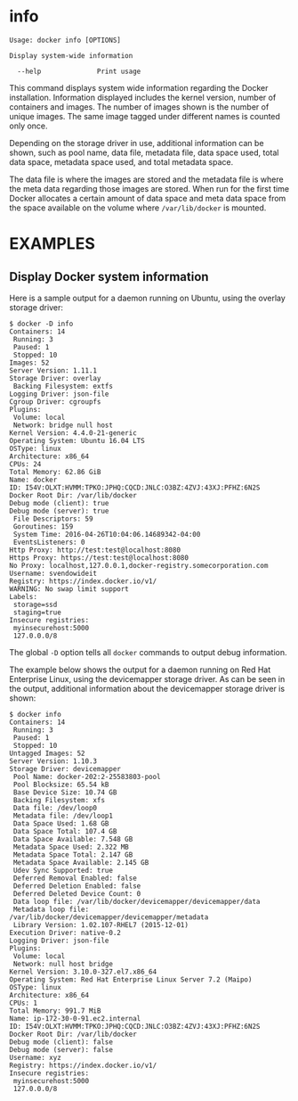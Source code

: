 <!--[metadata]>
+++
title = "info"
description = "The info command description and usage"
keywords = ["display, docker, information"]
[menu.main]
parent = "smn_cli"
+++
<![end-metadata]-->

# info


    Usage: docker info [OPTIONS]

    Display system-wide information

      --help              Print usage


This command displays system wide information regarding the Docker installation.
Information displayed includes the kernel version, number of containers and images.
The number of images shown is the number of unique images. The same image tagged
under different names is counted only once.

Depending on the storage driver in use, additional information can be shown, such
as pool name, data file, metadata file, data space used, total data space, metadata
space used, and total metadata space.

The data file is where the images are stored and the metadata file is where the
meta data regarding those images are stored. When run for the first time Docker
allocates a certain amount of data space and meta data space from the space
available on the volume where `/var/lib/docker` is mounted.

# EXAMPLES

## Display Docker system information

Here is a sample output for a daemon running on Ubuntu, using the overlay
storage driver:

    $ docker -D info
    Containers: 14
     Running: 3
     Paused: 1
     Stopped: 10
    Images: 52
    Server Version: 1.11.1
    Storage Driver: overlay
     Backing Filesystem: extfs
    Logging Driver: json-file
    Cgroup Driver: cgroupfs
    Plugins:
     Volume: local
     Network: bridge null host
    Kernel Version: 4.4.0-21-generic
    Operating System: Ubuntu 16.04 LTS
    OSType: linux
    Architecture: x86_64
    CPUs: 24
    Total Memory: 62.86 GiB
    Name: docker
    ID: I54V:OLXT:HVMM:TPKO:JPHQ:CQCD:JNLC:O3BZ:4ZVJ:43XJ:PFHZ:6N2S
    Docker Root Dir: /var/lib/docker
    Debug mode (client): true
    Debug mode (server): true
     File Descriptors: 59
     Goroutines: 159
     System Time: 2016-04-26T10:04:06.14689342-04:00
     EventsListeners: 0
    Http Proxy: http://test:test@localhost:8080
    Https Proxy: https://test:test@localhost:8080
    No Proxy: localhost,127.0.0.1,docker-registry.somecorporation.com
    Username: svendowideit
    Registry: https://index.docker.io/v1/
    WARNING: No swap limit support
    Labels:
     storage=ssd
     staging=true
    Insecure registries:
     myinsecurehost:5000
     127.0.0.0/8

The global `-D` option tells all `docker` commands to output debug information.

The example below shows the output for a daemon running on Red Hat Enterprise Linux,
using the devicemapper storage driver. As can be seen in the output, additional
information about the devicemapper storage driver is shown:

    $ docker info
    Containers: 14
     Running: 3
     Paused: 1
     Stopped: 10
    Untagged Images: 52
    Server Version: 1.10.3
    Storage Driver: devicemapper
     Pool Name: docker-202:2-25583803-pool
     Pool Blocksize: 65.54 kB
     Base Device Size: 10.74 GB
     Backing Filesystem: xfs
     Data file: /dev/loop0
     Metadata file: /dev/loop1
     Data Space Used: 1.68 GB
     Data Space Total: 107.4 GB
     Data Space Available: 7.548 GB
     Metadata Space Used: 2.322 MB
     Metadata Space Total: 2.147 GB
     Metadata Space Available: 2.145 GB
     Udev Sync Supported: true
     Deferred Removal Enabled: false
     Deferred Deletion Enabled: false
     Deferred Deleted Device Count: 0
     Data loop file: /var/lib/docker/devicemapper/devicemapper/data
     Metadata loop file: /var/lib/docker/devicemapper/devicemapper/metadata
     Library Version: 1.02.107-RHEL7 (2015-12-01)
    Execution Driver: native-0.2
    Logging Driver: json-file
    Plugins:
     Volume: local
     Network: null host bridge
    Kernel Version: 3.10.0-327.el7.x86_64
    Operating System: Red Hat Enterprise Linux Server 7.2 (Maipo)
    OSType: linux
    Architecture: x86_64
    CPUs: 1
    Total Memory: 991.7 MiB
    Name: ip-172-30-0-91.ec2.internal
    ID: I54V:OLXT:HVMM:TPKO:JPHQ:CQCD:JNLC:O3BZ:4ZVJ:43XJ:PFHZ:6N2S
    Docker Root Dir: /var/lib/docker
    Debug mode (client): false
    Debug mode (server): false
    Username: xyz
    Registry: https://index.docker.io/v1/
    Insecure registries:
     myinsecurehost:5000
     127.0.0.0/8

